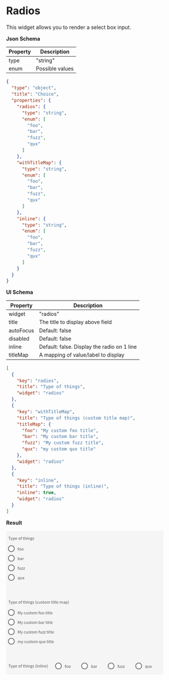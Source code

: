 # Radios

This widget allows you to render a select box input.

**Json Schema**

| Property | Description |
|---|---|
| type | "string" |
| enum | Possible values |

```json
{
  "type": "object",
  "title": "Choice",
  "properties": {
    "radios": {
      "type": "string",
      "enum": [
        "foo",
        "bar",
        "fuzz",
        "qux"
      ]
    },
    "withTitleMap": {
      "type": "string",
      "enum": [
        "foo",
        "bar",
        "fuzz",
        "qux"
      ]
    },
    "inline": {
      "type": "string",
      "enum": [
        "foo",
        "bar",
        "fuzz",
        "qux"
      ]
    }
  }
}
```

**UI Schema**

| Property | Description |
|---|---|
| widget | "radios" |
| title | The title to display above field |
| autoFocus | Default: false |
| disabled | Default: false |
| inline | Default: false. Display the radio on 1 line |
| titleMap | A mapping of value/label to display |

```json
[
  {
    "key": "radios",
    "title": "Type of things",
    "widget": "radios"
  },
  {
    "key": "withTitleMap",
    "title": "Type of things (custom title map)",
    "titleMap": {
      "foo": "My custom foo title",
      "bar": "My custom bar title",
      "fuzz": "My custom fuzz title",
      "qux": "my custom qux title"
    },
    "widget": "radios"
  },
  {
    "key": "inline",
    "title": "Type of things (inline)",
    "inline": true,
    "widget": "radios"
  }
]
```

**Result**

![Radios](screenshot.png)
